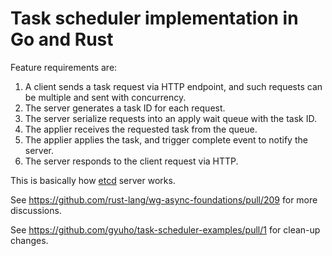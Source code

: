 
# Task scheduler implementation in Go and Rust

Feature requirements are:

1. A client sends a task request via HTTP endpoint, and such requests can be multiple and sent with concurrency.
2. The server generates a task ID for each request.
3. The server serialize requests into an apply wait queue with the task ID.
4. The applier receives the requested task from the queue.
5. The applier applies the task, and trigger complete event to notify the server.
6. The server responds to the client request via HTTP.

This is basically how [etcd](https://github.com/etcd-io/etcd) server works.

See https://github.com/rust-lang/wg-async-foundations/pull/209 for more discussions.

See https://github.com/gyuho/task-scheduler-examples/pull/1 for clean-up changes.

